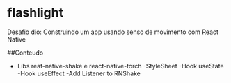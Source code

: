 # flashlight

Desafio dio: Construindo um app usando senso de movimento com React Native

##Conteudo

- Libs reat-native-shake e react-native-torch
-StyleSheet
-Hook useState
-Hook useEffect
-Add Listener to RNShake

